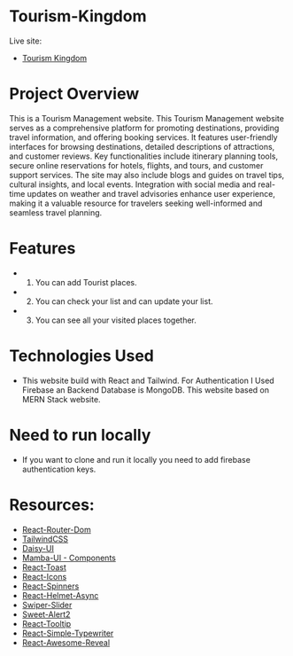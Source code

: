 # Tourism-Kingdom

Live site:

- [Tourism Kingdom](https://a10-tourism-kingdom.web.app/)


 # Project Overview

This is a Tourism Management website. This Tourism Management website serves as a comprehensive platform for promoting destinations, providing travel information, and offering booking services. It features user-friendly interfaces for browsing destinations, detailed descriptions of attractions, and customer reviews. Key functionalities include itinerary planning tools, secure online reservations for hotels, flights, and tours, and customer support services. The site may also include blogs and guides on travel tips, cultural insights, and local events. Integration with social media and real-time updates on weather and travel advisories enhance user experience, making it a valuable resource for travelers seeking well-informed and seamless travel planning.


# Features

 - 1. You can add Tourist places.
 - 2. You can check your list and can update your list.
 - 3. You can see all your visited places together.


# Technologies Used

 - This website build with React and Tailwind. For Authentication I Used Firebase an Backend Database is MongoDB. This website based on MERN Stack website.

# Need to run locally
 - If you want to clone and run it locally you need to add firebase authentication keys. 




 # Resources:

- [React-Router-Dom](https://reactrouter.com/en/main)
- [TailwindCSS](https://tailwindcss.com)
- [Daisy-UI](https://daisyui.com/)
- [Mamba-UI - Components](https://mambaui.com/components)
- [React-Toast](https://www.npmjs.com/package/react-toastify)
- [React-Icons](https://react-icons.github.io/react-icons/)
- [React-Spinners](https://mhnpd.github.io/react-loader-spinner/)
- [React-Helmet-Async](https://www.npmjs.com/package/react-helmet-async/)
- [Swiper-Slider](https://swiperjs.com/)
- [Sweet-Alert2](https://sweetalert2.github.io/)
- [React-Tooltip](https://react-tooltip.com/)
- [React-Simple-Typewriter](https://www.npmjs.com/package/react-simple-typewriter/v/2.0.0)
- [React-Awesome-Reveal](https://www.npmjs.com/package/react-awesome-reveal#features)